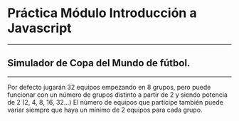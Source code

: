 # Práctica Módulo Introducción a Javascript
--------
## Simulador de Copa del Mundo de fútbol.
--------
Por defecto jugarán 32 equipos empezando en 8 grupos, pero puede funcionar con un número de grupos distinto a partir de 2 y siendo potencia de 2 (2, 4, 8, 16, 32...)
 El número de equipos que participe también puede variar siempre que haya un mínimo de 2 equipos para cada grupo.